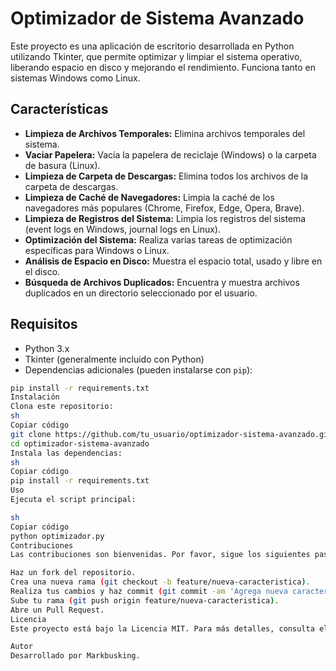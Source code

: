 # Optimizador de Sistema Avanzado

Este proyecto es una aplicación de escritorio desarrollada en Python utilizando Tkinter, que permite optimizar y limpiar el sistema operativo, liberando espacio en disco y mejorando el rendimiento. Funciona tanto en sistemas Windows como Linux.

## Características

- **Limpieza de Archivos Temporales:** Elimina archivos temporales del sistema.
- **Vaciar Papelera:** Vacía la papelera de reciclaje (Windows) o la carpeta de basura (Linux).
- **Limpieza de Carpeta de Descargas:** Elimina todos los archivos de la carpeta de descargas.
- **Limpieza de Caché de Navegadores:** Limpia la caché de los navegadores más populares (Chrome, Firefox, Edge, Opera, Brave).
- **Limpieza de Registros del Sistema:** Limpia los registros del sistema (event logs en Windows, journal logs en Linux).
- **Optimización del Sistema:** Realiza varias tareas de optimización específicas para Windows o Linux.
- **Análisis de Espacio en Disco:** Muestra el espacio total, usado y libre en el disco.
- **Búsqueda de Archivos Duplicados:** Encuentra y muestra archivos duplicados en un directorio seleccionado por el usuario.

## Requisitos

- Python 3.x
- Tkinter (generalmente incluido con Python)
- Dependencias adicionales (pueden instalarse con `pip`):

```sh
pip install -r requirements.txt
Instalación
Clona este repositorio:
sh
Copiar código
git clone https://github.com/tu_usuario/optimizador-sistema-avanzado.git
cd optimizador-sistema-avanzado
Instala las dependencias:
sh
Copiar código
pip install -r requirements.txt
Uso
Ejecuta el script principal:

sh
Copiar código
python optimizador.py
Contribuciones
Las contribuciones son bienvenidas. Por favor, sigue los siguientes pasos:

Haz un fork del repositorio.
Crea una nueva rama (git checkout -b feature/nueva-caracteristica).
Realiza tus cambios y haz commit (git commit -am 'Agrega nueva característica').
Sube tu rama (git push origin feature/nueva-caracteristica).
Abre un Pull Request.
Licencia
Este proyecto está bajo la Licencia MIT. Para más detalles, consulta el archivo LICENSE.

Autor
Desarrollado por Markbusking.






